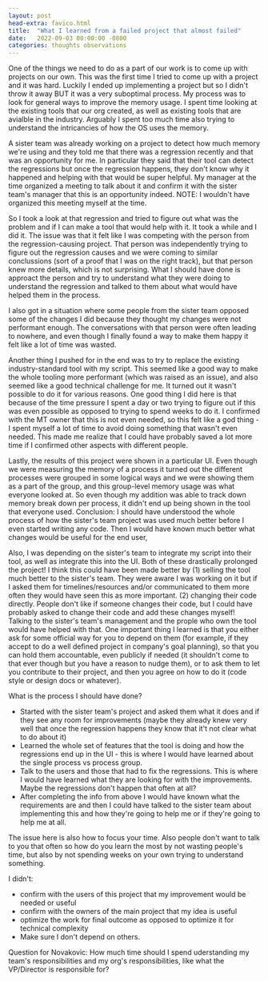 ```yaml
---
layout: post
head-extra: favico.html
title:  "What I learned from a failed project that almost failed"
date:   2022-09-03 00:00:00 -0800
categories: thoughts observations
---
```



One of the things we need to do as a part of our work is to come up with projects on our own. 
This was the first time I tried to come up with a project and it was hard. 
Luckily I ended up implementing a project but so I didn't throw it away BUT it was a very suboptimal process.
My process was to look for general ways to improve the memory usage. I spent time looking at the existing tools that our org created, as well as existing tools that are avialble in the industry. Arguably I spent too much time also trying to understand the intricancies of how the OS uses the memory.

A sister team was already working on a project to detect how much memory we're using and they told me that there was a regression recently and that was an opportunity for me. In particular they said that their tool can detect the regressions but once the regression happens, they don't know why it happened and helping with that would be super helpful. My manager at the time organized a meeting to talk about it and confirm it with the sister team's manager that this is an opportunity indeed. NOTE: I wouldn't have organized this meeting myself at the time.

So I took a look at that regression and tried to figure out what was the problem and if I can make a tool that would help with it. It took a while and I did it.
The issue was that it felt like I was competing with the person from the regression-causing project. That person was independently trying to figure out the regression causes and we were coming to similar conclussions (sort of a proof that I was on the right track), but that person knew more details, which is not surprising. What I should have done is approact the person and try to understand what they were doing to understand the regression and talked to them about what would have helped them in the process.

I also got in a situation where some people from the sister team opposed some of the changes I did because they thought my changes were not performant enough. The conversations with that person were often leading to nowhere, and even though I finally found a way to make them happy it felt like a lot of time was wasted.

Another thing I pushed for in the end was to try to replace the existing industry-standard tool with my script. This seemed like a good way to make the whole tooling more performant (which was raised as an issue), and also seemed like a good technical challenge for me. It turned out it wasn't possible to do it for various reasons. One good thing I did here is that because of the time pressure I spent a day or two trying to figure out if this was even possible as opposed to trying to spend weeks to do it. I confirmed with the MT owner that this is not even needed, so this felt like a god thing - I spent myself a lot of time to avoid doing something that wasn't even needed. This made me realize that I could have probably saved a lot more time if I confirmed other aspects with different people. 

Lastly, the results of this project were shown in a particular UI. Even though we were measuring the memory of a process it turned out the different processes were grouped in some logical ways and we were showing them as a part of the group, and this group-level memory usage was what everyone looked at. So even though my addition was able to track down memory break down per process, it didn't end up being shown in the tool that everyone used. Conclusion: I should have understood the whole process of how the sister's team project was used much better before I even started writing any code. Then I would have known much better what changes would be useful for the end user, 

Also, I was depending on the sister's team to integrate my script into their tool, as well as integrate this into the UI. Both of these drastically prolonged the project! I think this could have been made better by (1) selling the tool much better to the sister's team. They were aware I was working on it but if I asked them for timelines/resources and/or communicated to them more often they would have seen this as more important. (2) changing their code directly. People don't like if someone changes their code, but I could have probably asked to change their code and add these changes myself! Talking to the sister's team's management and the prople who own the tool would have helped with that. One important thing I learned is that you either ask for some official way for you to depend on them (for example, if they accept to do a well defined project in company's goal planning), so that you can hold them accountable, even publicly if needed (it shouldn't come to that ever though but you have a reason to nudge them), or to ask them to let you contribute to their project, and then you agree on how to do it (code style or design docs or whatever).


What is the process I should have done?
- Started with the sister team's project and asked them what it does and if they see any room for improvements (maybe they already knew very well that once the regression happens they know that it't not clear what to do about it)
- Learned the whole set of features that the tool is doing and how the regressions end up in the UI - this is where I would have learned about the single process vs process group.
- Talk to the users and those that had to fix the regressions. This is where I would have learned what they are looking for with the improvements. Maybe the regressions don't happen that often at all?
- After completing the info from above I would have known what the requirements are and then I could have talked to the sister team about implementing this and how they're going to help me or if they're going to help me at all.

The issue here is also how to focus your time. Also people don't want to talk to you that often so how do you learn the most by not wasting people's time, but also by not spending weeks on your own trying to understand something.



I didn't:
- confirm with the users of this project that my improvement would be needed or useful
- confirm with the owners of the main project that my idea is useful
- optimize the work for final outcome as opposed to optimize it for technical complexity
- Make sure I don't depend on others.


Question for Novakovic:
How much time should I spend uderstanding my team's responsibilities and my org's responsibilities,
like what the VP/Director is responsible for?